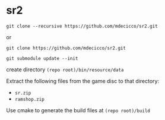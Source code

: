 # sr2

`git clone --recursive https://github.com/mdecicco/sr2.git`

or

`git clone https://github.com/mdecicco/sr2.git`

`git submodule update --init`


create directory `(repo root)/bin/resource/data`

Extract the following files from the game disc to that directory:
- `sr.zip`
- `ramshop.zip`

Use cmake to generate the build files at `(repo root)/build`
